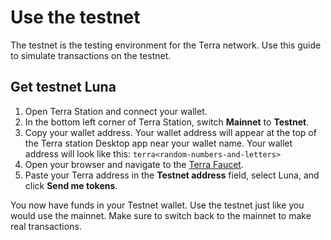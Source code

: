 # Use the testnet

The testnet is the testing environment for the Terra network. Use this guide to simulate transactions on the testnet.

## Get testnet Luna

1. Open Terra Station and connect your wallet.
2. In the bottom left corner of Terra Station, switch **Mainnet** to **Testnet**.
2. Copy your wallet address. Your wallet address will appear at the top of the Terra station Desktop app near your wallet name. Your wallet address will look like this: `terra<random-numbers-and-letters>`
3. Open your browser and navigate to the [Terra Faucet](https://faucet.terra.money).
4. Paste your Terra address in the **Testnet address** field, select Luna, and click **Send me tokens**.

You now have funds in your Testnet wallet. Use the testnet just like you would use the mainnet. Make sure to switch back to the mainnet to make real transactions. 
